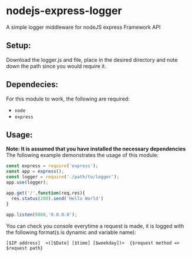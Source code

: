 # nodejs-express-logger
A simple logger middleware for nodeJS express Framework API

## Setup:
Download the logger.js and file, place in the desired directory and note down the path since you would require it.
## Dependecies:
For this module to work, the following are required:
* `node`
* `express`
## Usage:
**Note: It is assumed that you have installed the necessary dependencies**<br />
The following example demonstrates the usage of this module:
```javascript
const express = require('express');
const app = express();
const logger = require('./path/to/logger');
app.use(logger);

app.get('/',function(req,res){
  res.status(200).send('Hello World')
}
  
app.listen(8080,'0.0.0.0');
```

You can check you console everytime a request is made, it is logged with the following format(`$` is dynamic and variable name):
```
[$IP address]  <([$Date] [$time] [$weekday])>  {$request method => $request path}
```
